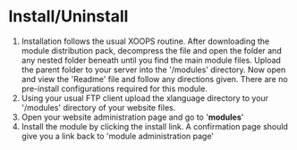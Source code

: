 # Install/Uninstall

1. Installation follows the usual XOOPS routine. After downloading the module distribution pack, decompress the file and open the folder and any nested folder beneath until you find the main module files. Upload the parent folder to your server into the '/modules' directory. Now open and view the  'Readme' file and follow any directions given. There are no pre-install configurations required for this module.     
2. Using your usual FTP client upload the xlanguage directory to your '/modules' directory of your website files.    
3. Open your website administration page and go to '**modules**'    
4. Install the module by clicking the install link. A confirmation page should give you a link back to 'module administration page'

